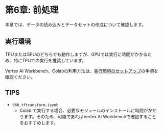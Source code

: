 # 第6章: 前処理
本章では、データの読み込みとデータセットの作成について確認します。

## 実行環境
TPUまたはGPUのどちらでも動作しますが、GPUでは実行に時間がかかるため、特にTPUでの実行を推奨しています。

Vertex AI Workbench、Colabの利用方法は、[実行環境のセットアップ](https://github.com/takumiohym/practical-ml-vision-book-ja/tree/main/environment_setup)の手順を確認ください。

## TIPS
- `06h_tftransform.ipynb`
  - Colab で実行する場合、必要なモジュールのインストールに時間がかかります。そのため、可能であればVertex AI Workbenchで確認することをおすすめします。
